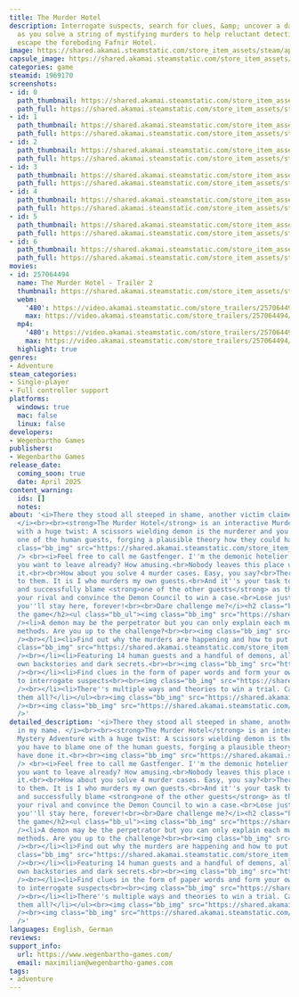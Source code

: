 ```yaml
---
title: The Murder Hotel
description: Interrogate suspects, search for clues, &amp; uncover a dastardly plot,
  as you solve a string of mystifying murders to help reluctant detective Ilmarinen
  escape the foreboding Fafnir Hotel.
image: https://shared.akamai.steamstatic.com/store_item_assets/steam/apps/1969170/header.jpg?t=1729345236
capsule_image: https://shared.akamai.steamstatic.com/store_item_assets/steam/apps/1969170/capsule_231x87.jpg?t=1729345236
categories: game
steamid: 1969170
screenshots:
- id: 0
  path_thumbnail: https://shared.akamai.steamstatic.com/store_item_assets/steam/apps/1969170/ss_16ed43e3253090383bbb903c2fc24cf4898dba3f.600x338.jpg?t=1729345236
  path_full: https://shared.akamai.steamstatic.com/store_item_assets/steam/apps/1969170/ss_16ed43e3253090383bbb903c2fc24cf4898dba3f.1920x1080.jpg?t=1729345236
- id: 1
  path_thumbnail: https://shared.akamai.steamstatic.com/store_item_assets/steam/apps/1969170/ss_0ba9c45247f6353b6e62133c0475b85adac734a1.600x338.jpg?t=1729345236
  path_full: https://shared.akamai.steamstatic.com/store_item_assets/steam/apps/1969170/ss_0ba9c45247f6353b6e62133c0475b85adac734a1.1920x1080.jpg?t=1729345236
- id: 2
  path_thumbnail: https://shared.akamai.steamstatic.com/store_item_assets/steam/apps/1969170/ss_e3468fbc2396cef324668a63b5af20006feb3761.600x338.jpg?t=1729345236
  path_full: https://shared.akamai.steamstatic.com/store_item_assets/steam/apps/1969170/ss_e3468fbc2396cef324668a63b5af20006feb3761.1920x1080.jpg?t=1729345236
- id: 3
  path_thumbnail: https://shared.akamai.steamstatic.com/store_item_assets/steam/apps/1969170/ss_5cb67fb540b36843fbde4ae215f00a5e7b3d6cc9.600x338.jpg?t=1729345236
  path_full: https://shared.akamai.steamstatic.com/store_item_assets/steam/apps/1969170/ss_5cb67fb540b36843fbde4ae215f00a5e7b3d6cc9.1920x1080.jpg?t=1729345236
- id: 4
  path_thumbnail: https://shared.akamai.steamstatic.com/store_item_assets/steam/apps/1969170/ss_02a713fd26f84e2b5e6b88fff57f0e125fc8bf20.600x338.jpg?t=1729345236
  path_full: https://shared.akamai.steamstatic.com/store_item_assets/steam/apps/1969170/ss_02a713fd26f84e2b5e6b88fff57f0e125fc8bf20.1920x1080.jpg?t=1729345236
- id: 5
  path_thumbnail: https://shared.akamai.steamstatic.com/store_item_assets/steam/apps/1969170/ss_b286b733957f858bfaf7f77becf29d0be11d4d29.600x338.jpg?t=1729345236
  path_full: https://shared.akamai.steamstatic.com/store_item_assets/steam/apps/1969170/ss_b286b733957f858bfaf7f77becf29d0be11d4d29.1920x1080.jpg?t=1729345236
- id: 6
  path_thumbnail: https://shared.akamai.steamstatic.com/store_item_assets/steam/apps/1969170/ss_70bfaedea0794f7056efe4218ed06889c3ae6d8f.600x338.jpg?t=1729345236
  path_full: https://shared.akamai.steamstatic.com/store_item_assets/steam/apps/1969170/ss_70bfaedea0794f7056efe4218ed06889c3ae6d8f.1920x1080.jpg?t=1729345236
movies:
- id: 257064494
  name: The Murder Hotel - Trailer 2
  thumbnail: https://shared.akamai.steamstatic.com/store_item_assets/steam/apps/257064494/2c395c3a821b75c902c9a8678ea5b12dbcb6c9e3/movie_600x337.jpg?t=1728776780
  webm:
    '480': https://video.akamai.steamstatic.com/store_trailers/257064494/movie480_vp9.webm?t=1728776780
    max: https://video.akamai.steamstatic.com/store_trailers/257064494/movie_max_vp9.webm?t=1728776780
  mp4:
    '480': https://video.akamai.steamstatic.com/store_trailers/257064494/movie480.mp4?t=1728776780
    max: https://video.akamai.steamstatic.com/store_trailers/257064494/movie_max.mp4?t=1728776780
  highlight: true
genres:
- Adventure
steam_categories:
- Single-player
- Full controller support
platforms:
  windows: true
  mac: false
  linux: false
developers:
- Wegenbartho Games
publishers:
- Wegenbartho Games
release_date:
  coming_soon: true
  date: April 2025
content_warning:
  ids: []
  notes:
about: '<i>There they stood all steeped in shame, another victim claimed in my name.
  </i><br><br><strong>The Murder Hotel</strong> is an interactive Murder Mystery Adventure
  with a huge twist: A scissors wielding demon is the murderer and you have to blame
  one of the human guests, forging a plausible theory how they could have done it.<br><br><img
  class="bb_img" src="https://shared.akamai.steamstatic.com/store_item_assets/steam/apps/1969170/extras/GAST2.png?t=1729345236"
  /> <br><i>Feel free to call me Gastfenger. I''m the demonic hotelier, at your service.<br><br>Oh,
  you want to leave already? How amusing.<br>Nobody leaves this place unless I allow
  it.<br><br>How about you solve 4 murder cases. Easy, you say?<br>There''s a twist
  to them. It is I who murders my own guests.<br>And it''s your task to investigate
  and successfully blame <strong>one of the other guests</strong> as the culprit.<br><br>Defeat
  your rival and convince the Demon Council to win a case.<br>Lose just once, and
  you''ll stay here, forever!<br><br>Dare challenge me?</i><h2 class="bb_tag">About
  the game</h2><ul class="bb_ul"><img class="bb_img" src="https://shared.akamai.steamstatic.com/store_item_assets/steam/apps/1969170/extras/WILDMIX.png?t=1729345236"
  /><li>A demon may be the perpetrator but you can only explain each murder by human
  methods. Are you up to the challenge?<br><br><img class="bb_img" src="https://shared.akamai.steamstatic.com/store_item_assets/steam/apps/1969170/extras/SECRETS.png?t=1729345236"
  /><br></li><li>Find out why the murders are happening and how to put an end to them.<br><br><img
  class="bb_img" src="https://shared.akamai.steamstatic.com/store_item_assets/steam/apps/1969170/extras/CHARACTERS.png?t=1729345236"
  /><br></li><li>Featuring 14 human guests and a handful of demons, all with their
  own backstories and dark secrets.<br><br><img class="bb_img" src="https://shared.akamai.steamstatic.com/store_item_assets/steam/apps/1969170/extras/CRIME.png?t=1729345236"
  /><br></li><li>Find clues in the form of paper words and form your own sentences
  to interrogate suspects<br><br><img class="bb_img" src="https://shared.akamai.steamstatic.com/store_item_assets/steam/apps/1969170/extras/DEMON.png?t=1729345236"
  /><br></li><li>There''s multiple ways and theories to win a trial. Can you find
  them all?</li></ul><br><img class="bb_img" src="https://shared.akamai.steamstatic.com/store_item_assets/steam/apps/1969170/extras/Characters_-_Female.png?t=1729345236"
  /><br><img class="bb_img" src="https://shared.akamai.steamstatic.com/store_item_assets/steam/apps/1969170/extras/Characters_-_Male.png?t=1729345236"
  />'
detailed_description: '<i>There they stood all steeped in shame, another victim claimed
  in my name. </i><br><br><strong>The Murder Hotel</strong> is an interactive Murder
  Mystery Adventure with a huge twist: A scissors wielding demon is the murderer and
  you have to blame one of the human guests, forging a plausible theory how they could
  have done it.<br><br><img class="bb_img" src="https://shared.akamai.steamstatic.com/store_item_assets/steam/apps/1969170/extras/GAST2.png?t=1729345236"
  /> <br><i>Feel free to call me Gastfenger. I''m the demonic hotelier, at your service.<br><br>Oh,
  you want to leave already? How amusing.<br>Nobody leaves this place unless I allow
  it.<br><br>How about you solve 4 murder cases. Easy, you say?<br>There''s a twist
  to them. It is I who murders my own guests.<br>And it''s your task to investigate
  and successfully blame <strong>one of the other guests</strong> as the culprit.<br><br>Defeat
  your rival and convince the Demon Council to win a case.<br>Lose just once, and
  you''ll stay here, forever!<br><br>Dare challenge me?</i><h2 class="bb_tag">About
  the game</h2><ul class="bb_ul"><img class="bb_img" src="https://shared.akamai.steamstatic.com/store_item_assets/steam/apps/1969170/extras/WILDMIX.png?t=1729345236"
  /><li>A demon may be the perpetrator but you can only explain each murder by human
  methods. Are you up to the challenge?<br><br><img class="bb_img" src="https://shared.akamai.steamstatic.com/store_item_assets/steam/apps/1969170/extras/SECRETS.png?t=1729345236"
  /><br></li><li>Find out why the murders are happening and how to put an end to them.<br><br><img
  class="bb_img" src="https://shared.akamai.steamstatic.com/store_item_assets/steam/apps/1969170/extras/CHARACTERS.png?t=1729345236"
  /><br></li><li>Featuring 14 human guests and a handful of demons, all with their
  own backstories and dark secrets.<br><br><img class="bb_img" src="https://shared.akamai.steamstatic.com/store_item_assets/steam/apps/1969170/extras/CRIME.png?t=1729345236"
  /><br></li><li>Find clues in the form of paper words and form your own sentences
  to interrogate suspects<br><br><img class="bb_img" src="https://shared.akamai.steamstatic.com/store_item_assets/steam/apps/1969170/extras/DEMON.png?t=1729345236"
  /><br></li><li>There''s multiple ways and theories to win a trial. Can you find
  them all?</li></ul><br><img class="bb_img" src="https://shared.akamai.steamstatic.com/store_item_assets/steam/apps/1969170/extras/Characters_-_Female.png?t=1729345236"
  /><br><img class="bb_img" src="https://shared.akamai.steamstatic.com/store_item_assets/steam/apps/1969170/extras/Characters_-_Male.png?t=1729345236"
  />'
languages: English, German
reviews:
support_info:
  url: https://www.wegenbartho-games.com/
  email: maximilian@wegenbartho-games.com
tags:
- adventure
---
```


